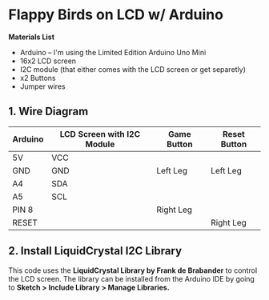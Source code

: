 # Flappy Birds on LCD w/ Arduino

**Materials List**

- Arduino – I'm using the Limited Edition Arduino Uno Mini
- 16x2 LCD screen
- I2C module (that either comes with the LCD screen or get separetly)
- x2 Buttons
- Jumper wires

## **1. Wire Diagram**

| Arduino  | LCD Screen with I2C Module  | Game Button | Reset Button  |
| ---------|-----------------------------|-------------|---------------|
| 5V       | VCC                         |             |               |
| GND      | GND                         | Left Leg    | Left Leg      |
| A4       | SDA                         |             |               |
| A5       | SCL                         |             |               |
| PIN 8    |                             | Right Leg   |               |
| RESET    |                             |             | Right Leg     |

## **2. Install LiquidCrystal I2C Library**
This code uses the **LiquidCrystal Library by Frank de Brabander** to control the LCD screen. The library can be installed from the Arduino IDE by going to **Sketch > Include Library > Manage Libraries.**

